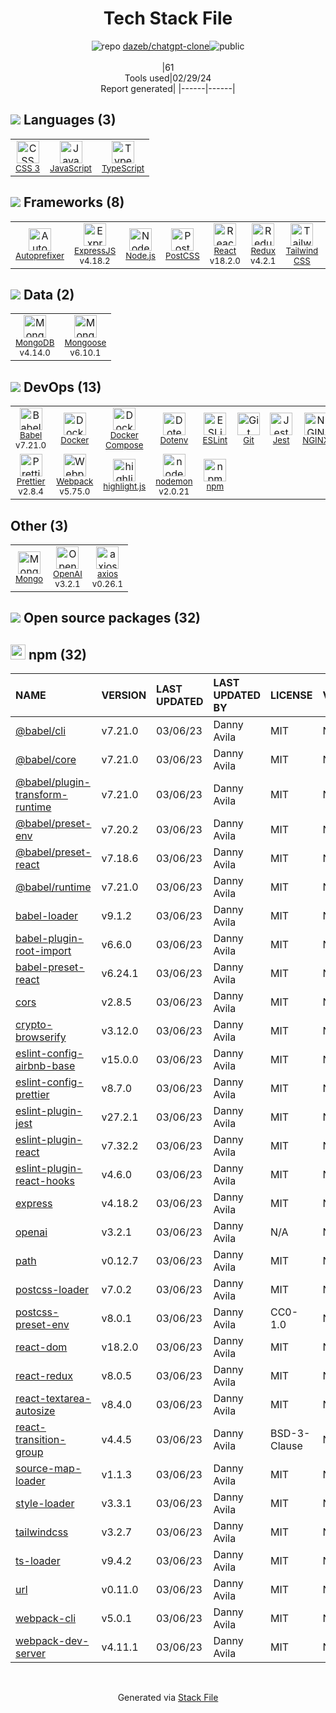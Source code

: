 <!--
&lt;--- Readme.md Snippet without images Start ---&gt;
## Tech Stack
dazeb/chatgpt-clone is built on the following main stack:

- [JavaScript](https://developer.mozilla.org/en-US/docs/Web/JavaScript) – Languages
- [TypeScript](http://www.typescriptlang.org) – Languages
- [Autoprefixer](https://github.com/postcss/autoprefixer) – CSS Pre-processors / Extensions
- [ExpressJS](http://expressjs.com/) – Microframeworks (Backend)
- [Node.js](http://nodejs.org/) – Frameworks (Full Stack)
- [PostCSS](https://github.com/postcss/postcss) – CSS Pre-processors / Extensions
- [React](https://reactjs.org/) – Javascript UI Libraries
- [Redux](https://redux.js.org/) – State Management Library
- [Tailwind CSS](https://tailwindcss.com) – Front-End Frameworks
- [css-loader](https://github.com/webpack-contrib/css-loader) – CSS Pre-processors / Extensions
- [MongoDB](http://www.mongodb.com/) – Databases
- [Mongoose](http://mongoosejs.com/) – Object Document Mapper (ODM)
- [Babel](http://babeljs.io/) – JavaScript Compilers
- [Docker](https://www.docker.com/) – Virtual Machine Platforms & Containers
- [Docker Compose](https://github.com/docker/compose) – Container Tools
- [ESLint](http://eslint.org/) – Code Review
- [Jest](http://facebook.github.io/jest/) – Javascript Testing Framework
- [NGINX](http://nginx.org) – Web Servers
- [Prettier](https://prettier.io/) – Code Review
- [Webpack](http://webpack.js.org) – JS Build Tools / JS Task Runners
- [highlight.js](https://highlightjs.org/) – Text Editor
- [nodemon](http://nodemon.io/) – node.js Application Monitoring
- [OpenAI](https://openai.com/) – Large Language Models
- [axios](https://github.com/mzabriskie/axios) – Javascript Utilities & Libraries

Full tech stack [here](/techstack.md)

&lt;--- Readme.md Snippet without images End ---&gt;

&lt;--- Readme.md Snippet with images Start ---&gt;
## Tech Stack
dazeb/chatgpt-clone is built on the following main stack:

- <img width='25' height='25' src='https://img.stackshare.io/service/1209/javascript.jpeg' alt='JavaScript'/> [JavaScript](https://developer.mozilla.org/en-US/docs/Web/JavaScript) – Languages
- <img width='25' height='25' src='https://img.stackshare.io/service/1612/bynNY5dJ.jpg' alt='TypeScript'/> [TypeScript](http://www.typescriptlang.org) – Languages
- <img width='25' height='25' src='https://img.stackshare.io/service/2202/72d087642cfce6fef6f2dabec5bf49e8_400x400.png' alt='Autoprefixer'/> [Autoprefixer](https://github.com/postcss/autoprefixer) – CSS Pre-processors / Extensions
- <img width='25' height='25' src='https://img.stackshare.io/service/1163/hashtag.png' alt='ExpressJS'/> [ExpressJS](http://expressjs.com/) – Microframeworks (Backend)
- <img width='25' height='25' src='https://img.stackshare.io/service/1011/n1JRsFeB_400x400.png' alt='Node.js'/> [Node.js](http://nodejs.org/) – Frameworks (Full Stack)
- <img width='25' height='25' src='https://img.stackshare.io/service/3339/rlFcjEdI.png' alt='PostCSS'/> [PostCSS](https://github.com/postcss/postcss) – CSS Pre-processors / Extensions
- <img width='25' height='25' src='https://img.stackshare.io/service/1020/OYIaJ1KK.png' alt='React'/> [React](https://reactjs.org/) – Javascript UI Libraries
- <img width='25' height='25' src='https://img.stackshare.io/service/4074/13142323.png' alt='Redux'/> [Redux](https://redux.js.org/) – State Management Library
- <img width='25' height='25' src='https://img.stackshare.io/service/8158/default_660b7c41c3ba489cb581eec89c04655404258c19.png' alt='Tailwind CSS'/> [Tailwind CSS](https://tailwindcss.com) – Front-End Frameworks
- <img width='25' height='25' src='https://img.stackshare.io/service/8074/default_d2b16fd6997fb2e164de645a34f9b8d5a880d999.png' alt='css-loader'/> [css-loader](https://github.com/webpack-contrib/css-loader) – CSS Pre-processors / Extensions
- <img width='25' height='25' src='https://img.stackshare.io/service/1030/leaf-360x360.png' alt='MongoDB'/> [MongoDB](http://www.mongodb.com/) – Databases
- <img width='25' height='25' src='https://img.stackshare.io/service/1231/0TXzZU7W_400x400.jpg' alt='Mongoose'/> [Mongoose](http://mongoosejs.com/) – Object Document Mapper (ODM)
- <img width='25' height='25' src='https://img.stackshare.io/service/2739/-1wfGjNw.png' alt='Babel'/> [Babel](http://babeljs.io/) – JavaScript Compilers
- <img width='25' height='25' src='https://img.stackshare.io/service/586/n4u37v9t_400x400.png' alt='Docker'/> [Docker](https://www.docker.com/) – Virtual Machine Platforms & Containers
- <img width='25' height='25' src='https://img.stackshare.io/service/3136/docker-compose.png' alt='Docker Compose'/> [Docker Compose](https://github.com/docker/compose) – Container Tools
- <img width='25' height='25' src='https://img.stackshare.io/service/3337/Q4L7Jncy.jpg' alt='ESLint'/> [ESLint](http://eslint.org/) – Code Review
- <img width='25' height='25' src='https://img.stackshare.io/service/830/jest.png' alt='Jest'/> [Jest](http://facebook.github.io/jest/) – Javascript Testing Framework
- <img width='25' height='25' src='https://img.stackshare.io/service/1052/YMxUfyWf.png' alt='NGINX'/> [NGINX](http://nginx.org) – Web Servers
- <img width='25' height='25' src='https://img.stackshare.io/service/7035/default_66f265943abed56bcdbfca1c866a4261b1fbb063.jpg' alt='Prettier'/> [Prettier](https://prettier.io/) – Code Review
- <img width='25' height='25' src='https://img.stackshare.io/service/1682/IMG_4636.PNG' alt='Webpack'/> [Webpack](http://webpack.js.org) – JS Build Tools / JS Task Runners
- <img width='25' height='25' src='https://img.stackshare.io/service/6888/c17e7d9688d86bd9f9506ec1fbd6d200_400x400.png' alt='highlight.js'/> [highlight.js](https://highlightjs.org/) – Text Editor
- <img width='25' height='25' src='https://img.stackshare.io/service/5577/preview.png' alt='nodemon'/> [nodemon](http://nodemon.io/) – node.js Application Monitoring
- <img width='25' height='25' src='https://img.stackshare.io/service/48786/default_8b1119bcbb159cebebc2f6cfc9cd2e359b169d22.jpg' alt='OpenAI'/> [OpenAI](https://openai.com/) – Large Language Models
- <img width='25' height='25' src='https://img.stackshare.io/no-img-open-source.png' alt='axios'/> [axios](https://github.com/mzabriskie/axios) – Javascript Utilities & Libraries

Full tech stack [here](/techstack.md)

&lt;--- Readme.md Snippet with images End ---&gt;
-->
<div align="center">

# Tech Stack File
![](https://img.stackshare.io/repo.svg "repo") [dazeb/chatgpt-clone](https://github.com/dazeb/chatgpt-clone)![](https://img.stackshare.io/public_badge.svg "public")
<br/><br/>
|61<br/>Tools used|02/29/24 <br/>Report generated|
|------|------|
</div>

## <img src='https://img.stackshare.io/languages.svg'/> Languages (3)
<table><tr>
  <td align='center'>
  <img width='36' height='36' src='https://img.stackshare.io/service/6727/css.png' alt='CSS 3'>
  <br>
  <sub><a href="https://developer.mozilla.org/en-US/docs/Web/CSS/CSS3">CSS 3</a></sub>
  <br>
  <sub></sub>
</td>

<td align='center'>
  <img width='36' height='36' src='https://img.stackshare.io/service/1209/javascript.jpeg' alt='JavaScript'>
  <br>
  <sub><a href="https://developer.mozilla.org/en-US/docs/Web/JavaScript">JavaScript</a></sub>
  <br>
  <sub></sub>
</td>

<td align='center'>
  <img width='36' height='36' src='https://img.stackshare.io/service/1612/bynNY5dJ.jpg' alt='TypeScript'>
  <br>
  <sub><a href="http://www.typescriptlang.org">TypeScript</a></sub>
  <br>
  <sub></sub>
</td>

</tr>
</table>

## <img src='https://img.stackshare.io/frameworks.svg'/> Frameworks (8)
<table><tr>
  <td align='center'>
  <img width='36' height='36' src='https://img.stackshare.io/service/2202/72d087642cfce6fef6f2dabec5bf49e8_400x400.png' alt='Autoprefixer'>
  <br>
  <sub><a href="https://github.com/postcss/autoprefixer">Autoprefixer</a></sub>
  <br>
  <sub></sub>
</td>

<td align='center'>
  <img width='36' height='36' src='https://img.stackshare.io/service/1163/hashtag.png' alt='ExpressJS'>
  <br>
  <sub><a href="http://expressjs.com/">ExpressJS</a></sub>
  <br>
  <sub>v4.18.2</sub>
</td>

<td align='center'>
  <img width='36' height='36' src='https://img.stackshare.io/service/1011/n1JRsFeB_400x400.png' alt='Node.js'>
  <br>
  <sub><a href="http://nodejs.org/">Node.js</a></sub>
  <br>
  <sub></sub>
</td>

<td align='center'>
  <img width='36' height='36' src='https://img.stackshare.io/service/3339/rlFcjEdI.png' alt='PostCSS'>
  <br>
  <sub><a href="https://github.com/postcss/postcss">PostCSS</a></sub>
  <br>
  <sub></sub>
</td>

<td align='center'>
  <img width='36' height='36' src='https://img.stackshare.io/service/1020/OYIaJ1KK.png' alt='React'>
  <br>
  <sub><a href="https://reactjs.org/">React</a></sub>
  <br>
  <sub>v18.2.0</sub>
</td>

<td align='center'>
  <img width='36' height='36' src='https://img.stackshare.io/service/4074/13142323.png' alt='Redux'>
  <br>
  <sub><a href="https://redux.js.org/">Redux</a></sub>
  <br>
  <sub>v4.2.1</sub>
</td>

<td align='center'>
  <img width='36' height='36' src='https://img.stackshare.io/service/8158/default_660b7c41c3ba489cb581eec89c04655404258c19.png' alt='Tailwind CSS'>
  <br>
  <sub><a href="https://tailwindcss.com">Tailwind CSS</a></sub>
  <br>
  <sub></sub>
</td>

<td align='center'>
  <img width='36' height='36' src='https://img.stackshare.io/service/8074/default_d2b16fd6997fb2e164de645a34f9b8d5a880d999.png' alt='css-loader'>
  <br>
  <sub><a href="https://github.com/webpack-contrib/css-loader">css-loader</a></sub>
  <br>
  <sub></sub>
</td>

</tr>
</table>

## <img src='https://img.stackshare.io/databases.svg'/> Data (2)
<table><tr>
  <td align='center'>
  <img width='36' height='36' src='https://img.stackshare.io/service/1030/leaf-360x360.png' alt='MongoDB'>
  <br>
  <sub><a href="http://www.mongodb.com/">MongoDB</a></sub>
  <br>
  <sub>v4.14.0</sub>
</td>

<td align='center'>
  <img width='36' height='36' src='https://img.stackshare.io/service/1231/0TXzZU7W_400x400.jpg' alt='Mongoose'>
  <br>
  <sub><a href="http://mongoosejs.com/">Mongoose</a></sub>
  <br>
  <sub>v6.10.1</sub>
</td>

</tr>
</table>

## <img src='https://img.stackshare.io/devops.svg'/> DevOps (13)
<table><tr>
  <td align='center'>
  <img width='36' height='36' src='https://img.stackshare.io/service/2739/-1wfGjNw.png' alt='Babel'>
  <br>
  <sub><a href="http://babeljs.io/">Babel</a></sub>
  <br>
  <sub>v7.21.0</sub>
</td>

<td align='center'>
  <img width='36' height='36' src='https://img.stackshare.io/service/586/n4u37v9t_400x400.png' alt='Docker'>
  <br>
  <sub><a href="https://www.docker.com/">Docker</a></sub>
  <br>
  <sub></sub>
</td>

<td align='center'>
  <img width='36' height='36' src='https://img.stackshare.io/service/3136/docker-compose.png' alt='Docker Compose'>
  <br>
  <sub><a href="https://github.com/docker/compose">Docker Compose</a></sub>
  <br>
  <sub></sub>
</td>

<td align='center'>
  <img width='36' height='36' src='https://img.stackshare.io/service/8067/default_90dcb1286af7685c68df319c764b80704df1155b.png' alt='Dotenv'>
  <br>
  <sub><a href="https://github.com/motdotla/dotenv">Dotenv</a></sub>
  <br>
  <sub></sub>
</td>

<td align='center'>
  <img width='36' height='36' src='https://img.stackshare.io/service/3337/Q4L7Jncy.jpg' alt='ESLint'>
  <br>
  <sub><a href="http://eslint.org/">ESLint</a></sub>
  <br>
  <sub></sub>
</td>

<td align='center'>
  <img width='36' height='36' src='https://img.stackshare.io/service/1046/git.png' alt='Git'>
  <br>
  <sub><a href="http://git-scm.com/">Git</a></sub>
  <br>
  <sub></sub>
</td>

<td align='center'>
  <img width='36' height='36' src='https://img.stackshare.io/service/830/jest.png' alt='Jest'>
  <br>
  <sub><a href="http://facebook.github.io/jest/">Jest</a></sub>
  <br>
  <sub></sub>
</td>

<td align='center'>
  <img width='36' height='36' src='https://img.stackshare.io/service/1052/YMxUfyWf.png' alt='NGINX'>
  <br>
  <sub><a href="http://nginx.org">NGINX</a></sub>
  <br>
  <sub></sub>
</td>

</tr>
<tr>
  <td align='center'>
  <img width='36' height='36' src='https://img.stackshare.io/service/7035/default_66f265943abed56bcdbfca1c866a4261b1fbb063.jpg' alt='Prettier'>
  <br>
  <sub><a href="https://prettier.io/">Prettier</a></sub>
  <br>
  <sub>v2.8.4</sub>
</td>

<td align='center'>
  <img width='36' height='36' src='https://img.stackshare.io/service/1682/IMG_4636.PNG' alt='Webpack'>
  <br>
  <sub><a href="http://webpack.js.org">Webpack</a></sub>
  <br>
  <sub>v5.75.0</sub>
</td>

<td align='center'>
  <img width='36' height='36' src='https://img.stackshare.io/service/6888/c17e7d9688d86bd9f9506ec1fbd6d200_400x400.png' alt='highlight.js'>
  <br>
  <sub><a href="https://highlightjs.org/">highlight.js</a></sub>
  <br>
  <sub></sub>
</td>

<td align='center'>
  <img width='36' height='36' src='https://img.stackshare.io/service/5577/preview.png' alt='nodemon'>
  <br>
  <sub><a href="http://nodemon.io/">nodemon</a></sub>
  <br>
  <sub>v2.0.21</sub>
</td>

<td align='center'>
  <img width='36' height='36' src='https://img.stackshare.io/service/1120/lejvzrnlpb308aftn31u.png' alt='npm'>
  <br>
  <sub><a href="https://www.npmjs.com/">npm</a></sub>
  <br>
  <sub></sub>
</td>

</tr>
</table>

## Other (3)
<table><tr>
  <td align='center'>
  <img width='36' height='36' src='https://img.stackshare.io/service/3519/3wgIDj3j_normal.png' alt='Mongo'>
  <br>
  <sub><a href="http://wedesignapps.herokuapp.com">Mongo</a></sub>
  <br>
  <sub></sub>
</td>

<td align='center'>
  <img width='36' height='36' src='https://img.stackshare.io/service/48786/default_8b1119bcbb159cebebc2f6cfc9cd2e359b169d22.jpg' alt='OpenAI'>
  <br>
  <sub><a href="https://openai.com/">OpenAI</a></sub>
  <br>
  <sub>v3.2.1</sub>
</td>

<td align='center'>
  <img width='36' height='36' src='https://img.stackshare.io/no-img-open-source.png' alt='axios'>
  <br>
  <sub><a href="https://github.com/mzabriskie/axios">axios</a></sub>
  <br>
  <sub>v0.26.1</sub>
</td>

</tr>
</table>


## <img src='https://img.stackshare.io/group.svg' /> Open source packages (32)</h2>

## <img width='24' height='24' src='https://img.stackshare.io/service/1120/lejvzrnlpb308aftn31u.png'/> npm (32)

|NAME|VERSION|LAST UPDATED|LAST UPDATED BY|LICENSE|VULNERABILITIES|
|:------|:------|:------|:------|:------|:------|
|[@babel/cli](https://www.npmjs.com/@babel/cli)|v7.21.0|03/06/23|Danny Avila |MIT|N/A|
|[@babel/core](https://www.npmjs.com/@babel/core)|v7.21.0|03/06/23|Danny Avila |MIT|N/A|
|[@babel/plugin-transform-runtime](https://www.npmjs.com/@babel/plugin-transform-runtime)|v7.21.0|03/06/23|Danny Avila |MIT|N/A|
|[@babel/preset-env](https://www.npmjs.com/@babel/preset-env)|v7.20.2|03/06/23|Danny Avila |MIT|N/A|
|[@babel/preset-react](https://www.npmjs.com/@babel/preset-react)|v7.18.6|03/06/23|Danny Avila |MIT|N/A|
|[@babel/runtime](https://www.npmjs.com/@babel/runtime)|v7.21.0|03/06/23|Danny Avila |MIT|N/A|
|[babel-loader](https://www.npmjs.com/babel-loader)|v9.1.2|03/06/23|Danny Avila |MIT|N/A|
|[babel-plugin-root-import](https://www.npmjs.com/babel-plugin-root-import)|v6.6.0|03/06/23|Danny Avila |MIT|N/A|
|[babel-preset-react](https://www.npmjs.com/babel-preset-react)|v6.24.1|03/06/23|Danny Avila |MIT|N/A|
|[cors](https://www.npmjs.com/cors)|v2.8.5|03/06/23|Danny Avila |MIT|N/A|
|[crypto-browserify](https://www.npmjs.com/crypto-browserify)|v3.12.0|03/06/23|Danny Avila |MIT|N/A|
|[eslint-config-airbnb-base](https://www.npmjs.com/eslint-config-airbnb-base)|v15.0.0|03/06/23|Danny Avila |MIT|N/A|
|[eslint-config-prettier](https://www.npmjs.com/eslint-config-prettier)|v8.7.0|03/06/23|Danny Avila |MIT|N/A|
|[eslint-plugin-jest](https://www.npmjs.com/eslint-plugin-jest)|v27.2.1|03/06/23|Danny Avila |MIT|N/A|
|[eslint-plugin-react](https://www.npmjs.com/eslint-plugin-react)|v7.32.2|03/06/23|Danny Avila |MIT|N/A|
|[eslint-plugin-react-hooks](https://www.npmjs.com/eslint-plugin-react-hooks)|v4.6.0|03/06/23|Danny Avila |MIT|N/A|
|[express](https://www.npmjs.com/express)|v4.18.2|03/06/23|Danny Avila |MIT|N/A|
|[openai](https://www.npmjs.com/openai)|v3.2.1|03/06/23|Danny Avila |N/A|N/A|
|[path](https://www.npmjs.com/path)|v0.12.7|03/06/23|Danny Avila |MIT|N/A|
|[postcss-loader](https://www.npmjs.com/postcss-loader)|v7.0.2|03/06/23|Danny Avila |MIT|N/A|
|[postcss-preset-env](https://www.npmjs.com/postcss-preset-env)|v8.0.1|03/06/23|Danny Avila |CC0-1.0|N/A|
|[react-dom](https://www.npmjs.com/react-dom)|v18.2.0|03/06/23|Danny Avila |MIT|N/A|
|[react-redux](https://www.npmjs.com/react-redux)|v8.0.5|03/06/23|Danny Avila |MIT|N/A|
|[react-textarea-autosize](https://www.npmjs.com/react-textarea-autosize)|v8.4.0|03/06/23|Danny Avila |MIT|N/A|
|[react-transition-group](https://www.npmjs.com/react-transition-group)|v4.4.5|03/06/23|Danny Avila |BSD-3-Clause|N/A|
|[source-map-loader](https://www.npmjs.com/source-map-loader)|v1.1.3|03/06/23|Danny Avila |MIT|N/A|
|[style-loader](https://www.npmjs.com/style-loader)|v3.3.1|03/06/23|Danny Avila |MIT|N/A|
|[tailwindcss](https://www.npmjs.com/tailwindcss)|v3.2.7|03/06/23|Danny Avila |MIT|N/A|
|[ts-loader](https://www.npmjs.com/ts-loader)|v9.4.2|03/06/23|Danny Avila |MIT|N/A|
|[url](https://www.npmjs.com/url)|v0.11.0|03/06/23|Danny Avila |MIT|N/A|
|[webpack-cli](https://www.npmjs.com/webpack-cli)|v5.0.1|03/06/23|Danny Avila |MIT|N/A|
|[webpack-dev-server](https://www.npmjs.com/webpack-dev-server)|v4.11.1|03/06/23|Danny Avila |MIT|N/A|

<br/>
<div align='center'>

Generated via [Stack File](https://github.com/marketplace/stack-file)
